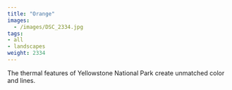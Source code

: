 ```yaml
---
title: "Orange"
images:
  - /images/DSC_2334.jpg
tags:
- all
- landscapes
weight: 2334
---
```


The thermal features of Yellowstone National Park create unmatched color and lines.